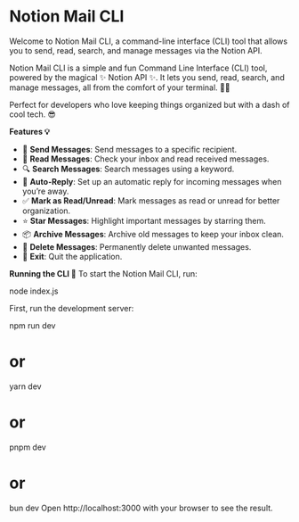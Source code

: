 # Notion Mail CLI

Welcome to Notion Mail CLI, a command-line interface (CLI) tool that allows you to send, read, search, and manage messages via the Notion API. 

Notion Mail CLI is a simple and fun Command Line Interface (CLI) tool, powered by the magical ✨ Notion API ✨. It lets you send, read, search, and manage messages, all from the comfort of your terminal. 📨💌

Perfect for developers who love keeping things organized but with a dash of cool tech. 😎

**Features 💡**

- 📝 **Send Messages**: Send messages to a specific recipient.
- 📖 **Read Messages**: Check your inbox and read received messages.
- 🔍 **Search Messages**: Search messages using a keyword.
- 🤖 **Auto-Reply**: Set up an automatic reply for incoming messages when you’re away.
- ✅ **Mark as Read/Unread**: Mark messages as read or unread for better organization.
- ⭐️ **Star Messages**: Highlight important messages by starring them.
- 📦 **Archive Messages**: Archive old messages to keep your inbox clean.
- 🚮 **Delete Messages**: Permanently delete unwanted messages.
- 👋 **Exit**: Quit the application.

**Running the CLI 🚀**
To start the Notion Mail CLI, run:

node index.js

First, run the development server:

npm run dev
# or
yarn dev
# or
pnpm dev
# or
bun dev
Open http://localhost:3000 with your browser to see the result.


